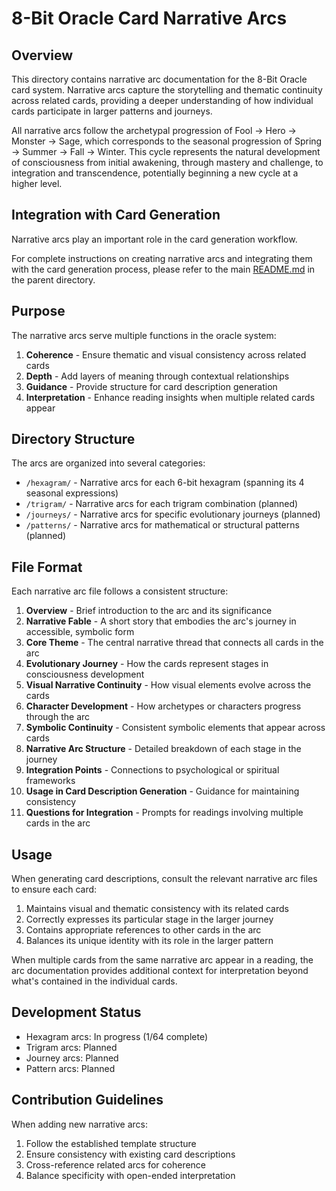 # 8-Bit Oracle Card Narrative Arcs

## Overview

This directory contains narrative arc documentation for the 8-Bit Oracle card system. Narrative arcs capture the storytelling and thematic continuity across related cards, providing a deeper understanding of how individual cards participate in larger patterns and journeys.

All narrative arcs follow the archetypal progression of Fool → Hero → Monster → Sage, which corresponds to the seasonal progression of Spring → Summer → Fall → Winter. This cycle represents the natural development of consciousness from initial awakening, through mastery and challenge, to integration and transcendence, potentially beginning a new cycle at a higher level.

## Integration with Card Generation

Narrative arcs play an important role in the card generation workflow. 

For complete instructions on creating narrative arcs and integrating them with the card generation process, please refer to the main [README.md](../README.md) in the parent directory.

## Purpose

The narrative arcs serve multiple functions in the oracle system:

1. **Coherence** - Ensure thematic and visual consistency across related cards
2. **Depth** - Add layers of meaning through contextual relationships
3. **Guidance** - Provide structure for card description generation
4. **Interpretation** - Enhance reading insights when multiple related cards appear

## Directory Structure

The arcs are organized into several categories:

- `/hexagram/` - Narrative arcs for each 6-bit hexagram (spanning its 4 seasonal expressions)
- `/trigram/` - Narrative arcs for each trigram combination (planned)
- `/journeys/` - Narrative arcs for specific evolutionary journeys (planned)
- `/patterns/` - Narrative arcs for mathematical or structural patterns (planned)

## File Format

Each narrative arc file follows a consistent structure:

1. **Overview** - Brief introduction to the arc and its significance
2. **Narrative Fable** - A short story that embodies the arc's journey in accessible, symbolic form
3. **Core Theme** - The central narrative thread that connects all cards in the arc
4. **Evolutionary Journey** - How the cards represent stages in consciousness development
5. **Visual Narrative Continuity** - How visual elements evolve across the cards
6. **Character Development** - How archetypes or characters progress through the arc
7. **Symbolic Continuity** - Consistent symbolic elements that appear across cards
8. **Narrative Arc Structure** - Detailed breakdown of each stage in the journey
9. **Integration Points** - Connections to psychological or spiritual frameworks
10. **Usage in Card Description Generation** - Guidance for maintaining consistency
11. **Questions for Integration** - Prompts for readings involving multiple cards in the arc

## Usage

When generating card descriptions, consult the relevant narrative arc files to ensure each card:

1. Maintains visual and thematic consistency with its related cards
2. Correctly expresses its particular stage in the larger journey
3. Contains appropriate references to other cards in the arc
4. Balances its unique identity with its role in the larger pattern

When multiple cards from the same narrative arc appear in a reading, the arc documentation provides additional context for interpretation beyond what's contained in the individual cards.

## Development Status

- Hexagram arcs: In progress (1/64 complete)
- Trigram arcs: Planned
- Journey arcs: Planned
- Pattern arcs: Planned

## Contribution Guidelines

When adding new narrative arcs:

1. Follow the established template structure
2. Ensure consistency with existing card descriptions
3. Cross-reference related arcs for coherence
4. Balance specificity with open-ended interpretation
